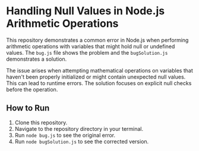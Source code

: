 # Handling Null Values in Node.js Arithmetic Operations
This repository demonstrates a common error in Node.js when performing arithmetic operations with variables that might hold null or undefined values.  The `bug.js` file shows the problem and the `bugSolution.js` demonstrates a solution.

The issue arises when attempting mathematical operations on variables that haven't been properly initialized or might contain unexpected null values.  This can lead to runtime errors.  The solution focuses on explicit null checks before the operation.

## How to Run

1. Clone this repository.
2. Navigate to the repository directory in your terminal.
3. Run `node bug.js` to see the original error.
4. Run `node bugSolution.js` to see the corrected version.